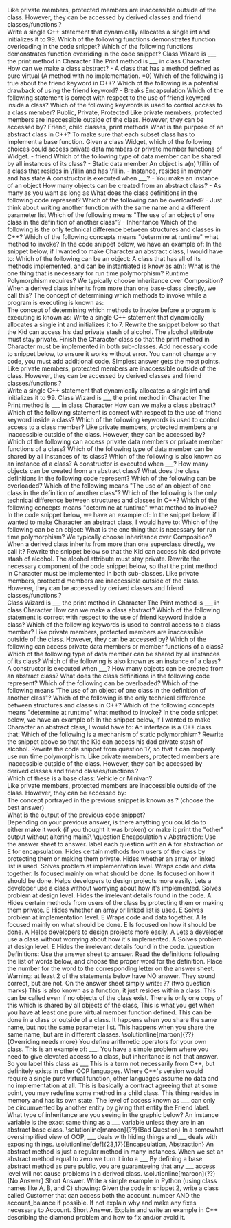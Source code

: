 Like private members, protected members are inaccessible outside of the class. However, they can be accessed by derived classes and friend classes/functions.?\
Write a single C++ statement that dynamically allocates a single int and initializes it to 99.
Which of the following functions demonstrates function overloading in the code snippet?
Which of the following functions demonstrates function overriding in the code snippet?
Class Wizard is ___ the print method in Character
The Print method is ___ in class Character
How can we make a class abstract? - A class that has a method defined as pure virtual (A method with no implementation. =0)
Which of the following is true about the friend keyword in C++?
Which of the following is a potential drawback of using the friend keyword? - Breaks Encapsulation
Which of the following statement is correct with respect to the use of friend keyword inside a class?
Which of the following keywords is used to control access to a class member? Public, Private, Protected 
Like private members, protected members are inaccessible outside of the class. However, they can be accessed by? Friend, child classes, print methods
What is the purpose of an abstract class in C++? To make sure that each subset class has to implement a base function.
Given a class Widget, which of the following choices could access private data members or private member functions of Widget. - friend
Which of the following type of data member can be shared by all instances of its class? - Static data member 
An object is a(n) \fillin of a class that resides in \fillin and has \fillin. - Instance, resides in memory and has state
A constructor is executed when ___? - You make an instance of an object
How many objects can be created from an abstract class? - As many as you want as long as 
What does the class definitions in the following code represent?
Which of the following can be overloaded? - Just think about writing another function with the same name and a different parameter list 
Which of the following means "The use of an object of one class in the definition of another class"? - Inheritance 
Which of the following is the only technical difference between structures and classes in C++?
Which of the following concepts means "determine at runtime" what method to invoke?
In the code snippet below, we have an example of:
In the snippet below, if I wanted to make Character an abstract class, I would have to:
Which of the following can be an object:
A class that has all of its methods implemented, and can be instantiated is know as a(n):
What is the one thing that is necessary for run time polymorphism?
Runtime Polymorphism requires?
We typically choose Inheritance over Composition?
When a derived class inherits from more than one base-class directly, we call this?
The concept of determining which methods to invoke while a program is executing is known as:\
The concept of determining which methods to invoke before a program is executing is known as:
Write a single C++ statement that dynamically allocates a single int and initializes it to 7.
Rewrite the snippet below so that the Kid can access his dad private stash of alcohol. The alcohol attribute must stay private.
Finish the Character class so that the print method in Character must be implemented in both sub-classes.
Add necessary code to snippet below, to ensure it works without error. You cannot change any code, you must add additional code. Simplest answer gets the most points.
Like private members, protected members are inaccessible outside of the class. However, they can be accessed by derived classes and friend classes/functions.?\
Write a single C++ statement that dynamically allocates a single int and initializes it to 99.
Class Wizard is ___ the print method in Character
The Print method is ___ in class Character
How can we make a class abstract?
Which of the following statement is correct with respect to the use of friend keyword inside a class?
Which of the following keywords is used to control access to a class member?
Like private members, protected members are inaccessible outside of the class. However, they can be accessed by?
Which of the following can access private data members or private member functions of a class?
Which of the following type of data member can be shared by all instances of its class?
Which of the following is also known as an instance of a class?
A constructor is executed when ___?
How many objects can be created from an abstract class?
What does the class definitions in the following code represent?
Which of the following can be overloaded?
Which of the following means "The use of an object of one class in the definition of another class"?
Which of the following is the only technical difference between structures and classes in C++?
Which of the following concepts means "determine at runtime" what method to invoke?
In the code snippet below, we have an example of:
In the snippet below, if I wanted to make Character an abstract class, I would have to:
Which of the following can be an object:
What is the one thing that is necessary for run time polymorphism?
We typically choose Inheritance over Composition?
When a derived class inherits from more than one superclass directly, we call it?
Rewrite the snippet below so that the Kid can access his dad private stash of alcohol. The alcohol attribute must stay private.
Rewrite the necessary component of the code snippet below, so that the print method in Character must be implemented in both sub-classes.
Like private members, protected members are inaccessible outside of the class. However, they can be accessed by derived classes and friend classes/functions.?\
Class Wizard is ___ the print method in Character
The Print method is ___ in class Character
How can we make a class abstract?
Which of the following statement is correct with respect to the use of friend keyword inside a class?
Which of the following keywords is used to control access to a class member?
Like private members, protected members are inaccessible outside of the class. However, they can be accessed by?
Which of the following can access private data members or member functions of a class?
Which of the following type of data member can be shared by all instances of its class?
Which of the following is also known as an instance of a class?
A constructor is executed when ___?
How many objects can be created from an abstract class?
What does the class definitions in the following code represent?
Which of the following can be overloaded?
Which of the following means "The use of an object of one class in the definition of another class"?
Which of the following is the only technical difference between structures and classes in C++?
Which of the following concepts means "determine at runtime" what method to invoke?
In the code snippet below, we have an example of:
In the snippet below, if I wanted to make Character an abstract class, I would have to:
An interface is a C++ class that:
Which of the following is a mechanism of static polymorphism?
Rewrite the snippet above so that the Kid can access his dad private stash of alcohol.
Rewrite the code snippet from question 17, so that it can properly use run time polymorphism.
Like private members, protected members are inaccessible outside of the class. However, they can be accessed by derived classes and friend classes/functions.?\
Which of these is a base class: Vehicle or Minivan?\
Like private members, protected members are inaccessible outside of the class. However, they can be accessed by:\
The concept portrayed in the previous snippet is known as 
 ? (choose the best answer)\
What is the output of the previous code snippet?\
Depending on your previous answer, is there anything you could do to either make it work (if you thought it was broken) or make it print the "other" output without altering main?\ \question Encapsulation v Abstraction: Use the answer sheet to answer. label each question with an A for abstraction or E for encapsulation.
Hides certain methods from users of the class by protecting them or making them private.
Hides whether an array or linked list is used.
Solves problem at implementation level.
Wraps code and data together.
Is focused mainly on what should be done.
Is focused on how it should be done.
Helps developers to design projects more easily.
Lets a developer use a class without worrying about how it's implemented.
Solves problem at design level.
Hides the irrelevant details found in the code.
A Hides certain methods from users of the class by protecting them or making them private.
E Hides whether an array or linked list is used.
E Solves problem at implementation level.
E Wraps code and data together.
A Is focused mainly on what should be done.
E Is focused on how it should be done.
A Helps developers to design projects more easily.
A Lets a developer use a class without worrying about how it's implemented.
A Solves problem at design level.
E Hides the irrelevant details found in the code. \question Definitions: Use the answer sheet to answer. Read the definitions following the list of words below, and choose the proper word for the definition. Place the number for the word to the corresponding letter on the answer sheet. Warning: at least 2 of the statements below have NO answer. They sound correct, but are not. On the answer sheet simply write: ?? (two question marks)
This is also known as a function, it just resides within a class.
This can be called even if no objects of the class exist.
There is only one copy of this which is shared by all objects of the class,
This is what you get when you have at least one pure virtual member function defined.
This can be done in a class or outside of a class. It happens when you share the same name, but not the same parameter list.
This happens when you share the same name, but are in different classes. \solutionline[maroon]{??} {Overriding needs more}
You define arithmetic operators for your own class. This is an example of: ___.
You have a simple problem where you need to give elevated access to a class, but inheritance is not that answer. So you label this class as ___
This is a term not necessarily from C++, but definitely exists in other OOP languages. Where C++'s version would require a single pure virtual function, other languages assume no data and no implementation at all.
This is basically a contract agreeing that at some point, you may redefine some method in a child class.
This thing resides in memory and has its own state.
The level of access known as ___ can only be circumvented by another entity by giving that entity the Friend label.
What type of inheritance are you seeing in the graphic below?
An instance variable is the exact same thing as a ___ variable unless they are in an abstract base class. \solutionline[maroon]{??}{Bad Question}
In a somewhat oversimplified view of OOP, ___ deals with hiding things and ___ deals with exposing things. \solutionline[def]{23,17}{Encapsulation, Abstraction}
An abstract method is just a regular method in many instances. When we set an abstract method equal to zero we turn it into a ___
By defining a base abstract method as pure public, you are guaranteeing that any ___ access level will not cause problems in a derived class. \solutionline[maroon]{??}{No Answer}
Short Answer. Write a simple example in Python (using class names like A, B, and C) showing:
Given the code in snippet 2, write a class called Customer that can access both the account_number AND the account_balance if possible. If not explain why and make any fixes necessary to Account.
Short Answer. Explain and write an example in C++ describing the diamond problem and how to fix and/or avoid it.
